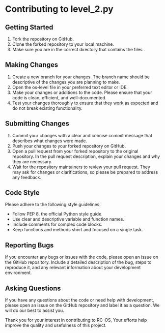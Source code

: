 # Contributing to level_2.py

## Getting Started

1. Fork the repository on GitHub.
2. Clone the forked repository to your local machine.
3. Make sure you are in the correct directory that contains the files .

## Making Changes

1. Create a new branch for your changes. The branch name should be descriptive of the changes you are planning to make.
2. Open the os-level file in your preferred text editor or IDE.
3. Make your changes or additions to the code. Please ensure that your code is clean, efficient, and well-documented.
4. Test your changes thoroughly to ensure that they work as expected and do not break existing functionality.

## Submitting Changes

1. Commit your changes with a clear and concise commit message that describes what changes were made.
2. Push your changes to your forked repository on GitHub.
3. Open a pull request from your forked repository to the original repository. In the pull request description, explain your changes and why they are necessary.
4. Wait for the repository maintainers to review your pull request. They may ask for changes or clarifications, so please be prepared to address any feedback.

## Code Style

Please adhere to the following style guidelines:

- Follow PEP 8, the official Python style guide.
- Use clear and descriptive variable and function names.
- Include comments for complex code blocks.
- Keep functions and methods short and focused on a single task.

## Reporting Bugs

If you encounter any bugs or issues with the code, please open an issue on the GitHub repository. Include a detailed description of the bug, steps to reproduce it, and any relevant information about your development environment.

## Asking Questions

If you have any questions about the code or need help with development, please open an issue on the GitHub repository and label it as a question. We will do our best to assist you.

Thank you for your interest in contributing to RC-OS, Your efforts help improve the quality and usefulness of this project.